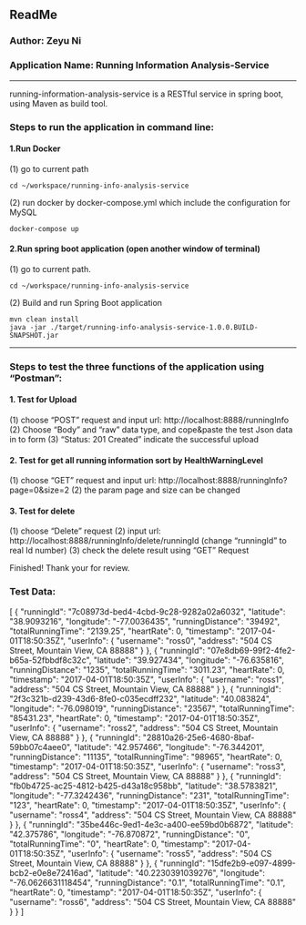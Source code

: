 ## ReadMe
### Author: Zeyu Ni
### Application Name: Running Information Analysis-Service

----------
running-information-analysis-service is a RESTful service in spring boot, using Maven as build tool.

### Steps to run the application in command line:
#### 1.Run Docker
(1) go to current path

    cd ~/workspace/running-info-analysis-service

(2)   run docker by docker-compose.yml which include the configuration 
for MySQL

    docker-compose up

#### 2.Run spring boot application (open another window of terminal)
(1) go to current path. 

    cd ~/workspace/running-info-analysis-service

(2) Build and run Spring Boot application

    mvn clean install
    java -jar ./target/running-info-analysis-service-1.0.0.BUILD-SNAPSHOT.jar

----------

### Steps to test the three functions of the application using “Postman”:
#### 1. Test for Upload
(1) choose “POST” request and input url: http://localhost:8888/runningInfo
(2) Choose “Body” and “raw” data type, and cope&paste the test Json data in to form 
(3) “Status: 201 Created” indicate the successful upload

#### 2. Test for get all running information sort by HealthWarningLevel
(1) choose “GET” request and input url: http://localhost:8888/runningInfo?page=0&size=2
(2) the param page and size can be changed

#### 3. Test for delete
(1) choose “Delete” request 
(2) input url: http://localhost:8888/runningInfo/delete/runningId (change “runningId” to real Id number)
(3) check the delete result using “GET” Request

Finished! Thank your for review.

### Test Data:
[
	{
	"runningId": "7c08973d-bed4-4cbd-9c28-9282a02a6032", "latitude": "38.9093216",
	"longitude": "-77.0036435",
	"runningDistance": "39492",
	"totalRunningTime": "2139.25",
	"heartRate": 0,
	"timestamp": "2017-04-01T18:50:35Z",
	"userInfo": {
	"username": "ross0",
	"address": "504 CS Street, Mountain View, CA 88888" }
	}, 
	{
	"runningId": "07e8db69-99f2-4fe2-b65a-52fbbdf8c32c", "latitude": "39.927434",
	"longitude": "-76.635816",
	"runningDistance": "1235",
	"totalRunningTime": "3011.23", "heartRate": 0,
	"timestamp": "2017-04-01T18:50:35Z", "userInfo": {
	"username": "ross1",
	"address": "504 CS Street, Mountain View, CA 88888" }
	}, 
	{
	"runningId": "2f3c321b-d239-43d6-8fe0-c035ecdff232", "latitude": "40.083824",
	"longitude": "-76.098019",
	"runningDistance": "23567",
	"totalRunningTime": "85431.23", "heartRate": 0,
	"timestamp": "2017-04-01T18:50:35Z", "userInfo": {
	"username": "ross2",
	"address": "504 CS Street, Mountain View, CA 88888" }
	}, 
	{
	"runningId": "28810a26-25e6-4680-8baf-59bb07c4aee0", "latitude": "42.957466",
	"longitude": "-76.344201",
	"runningDistance": "11135",
	"totalRunningTime": "98965", "heartRate": 0,
	"timestamp": "2017-04-01T18:50:35Z", "userInfo": {
	"username": "ross3",
	"address": "504 CS Street, Mountain View, CA 88888" }
	}, 
	{
	"runningId": "fb0b4725-ac25-4812-b425-d43a18c958bb", "latitude": "38.5783821",
	"longitude": "-77.3242436",
	"runningDistance": "231",
	"totalRunningTime": "123", "heartRate": 0,
	"timestamp": "2017-04-01T18:50:35Z", "userInfo": {
	"username": "ross4",
	"address": "504 CS Street, Mountain View, CA 88888" }
	}, 
	{
	"runningId": "35be446c-9ed1-4e3c-a400-ee59bd0b6872", "latitude": "42.375786",
	"longitude": "-76.870872",
	"runningDistance": "0",
	"totalRunningTime": "0",
	"heartRate": 0,
	"timestamp": "2017-04-01T18:50:35Z", "userInfo": {
	"username": "ross5",
	"address": "504 CS Street, Mountain View, CA 88888" }
	}, 
	{
	"runningId": "15dfe2b9-e097-4899-bcb2-e0e8e72416ad", "latitude": "40.2230391039276",
	"longitude": "-76.0626631118454",
	"runningDistance": "0.1",
	"totalRunningTime": "0.1", "heartRate": 0,
	"timestamp": "2017-04-01T18:50:35Z", "userInfo": {
	"username": "ross6",
	"address": "504 CS Street, Mountain View, CA 88888" }
	} 
]